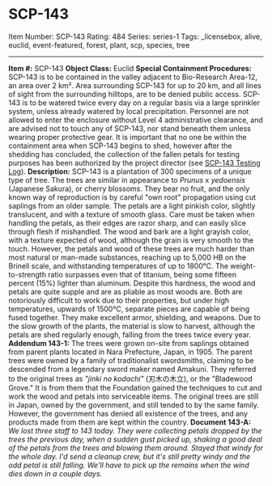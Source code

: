 # SCP-143
Item Number: SCP-143
Rating: 484
Series: series-1
Tags: _licensebox, alive, euclid, event-featured, forest, plant, scp, species, tree

---

**Item #:** SCP-143
**Object Class:** Euclid
**Special Containment Procedures:** SCP-143 is to be contained in the valley adjacent to Bio-Research Area-12, an area over 2 km². Area surrounding SCP-143 for up to 20 km, and all lines of sight from the surrounding hilltops, are to be denied public access. SCP-143 is to be watered twice every day on a regular basis via a large sprinkler system, unless already watered by local precipitation. Personnel are not allowed to enter the enclosure without Level 4 administrative clearance, and are advised not to touch any of SCP-143, nor stand beneath them unless wearing proper protective gear. It is important that no one be within the containment area when SCP-143 begins to shed, however after the shedding has concluded, the collection of the fallen petals for testing purposes has been authorized by the project director (see [SCP-143 Testing Log](/scp-143-testing-log)).
**Description:** SCP-143 is a plantation of 300 specimens of a unique type of tree. The trees are similar in appearance to _Prunus_ x _yedoensis_ (Japanese Sakura), or cherry blossoms. They bear no fruit, and the only known way of reproduction is by careful "own root" propagation using cut saplings from an older sample.
The petals are a light pinkish color, slightly translucent, and with a texture of smooth glass. Care must be taken when handling the petals, as their edges are razor sharp, and can easily slice through flesh if mishandled.
The wood and bark are a light grayish color, with a texture expected of wood, although the grain is very smooth to the touch.
However, the petals and wood of these trees are much harder than most natural or man-made substances, reaching up to 5,000 HB on the Brinell scale, and withstanding temperatures of up to 1800°C. The weight-to-strength ratio surpasses even that of titanium, being some fifteen percent (15%) lighter than aluminum. Despite this hardness, the wood and petals are quite supple and are as pliable as most woods are.
Both are notoriously difficult to work due to their properties, but under high temperatures, upwards of 1500°C, separate pieces are capable of being fused together. They make excellent armor, shielding, and weapons. Due to the slow growth of the plants, the material is slow to harvest, although the petals are shed regularly enough, falling from the trees twice every year.
**Addendum 143-1:** The trees were grown on-site from saplings obtained from parent plants located in Nara Prefecture, Japan, in 1905. The parent trees were owned by a family of traditionalist swordsmiths, claiming to be descended from a legendary sword maker named Amakuni. They referred to the original trees as _"jinki no kodachi"_ (刃木の木立), or the "Bladewood Grove." It is from them that the Foundation gained the techniques to cut and work the wood and petals into serviceable items.
The original trees are still in Japan, owned by the government, and still tended to by the same family. However, the government has denied all existence of the trees, and any products made from them are kept within the country.
**Document 143-A:** _We lost three staff to 143 today. They were collecting petals dropped by the trees the previous day, when a sudden gust picked up, shaking a good deal of the petals from the trees and blowing them around. Stayed that windy for the whole day. I'd send a cleanup crew, but it's still pretty windy and the odd petal is still falling. We'll have to pick up the remains when the wind dies down in a couple days._